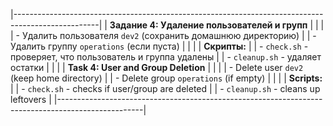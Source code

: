 |---------------------------------------------------------------------------------------------------|
| **Задание 4: Удаление пользователей и групп**                                                    |
|                                                                                                   |
| - Удалить пользователя `dev2` (сохранить домашнюю директорию)                                    |
| - Удалить группу `operations` (если пуста)                                                       |
|                                                                                                   |
| **Скрипты:**                                                                                     |
| - `check.sh` - проверяет, что пользователь и группа удалены                                      |
| - `cleanup.sh` - удаляет остатки                                                                 |
|                                                                                                   |
| **Task 4: User and Group Deletion**                                                              |
|                                                                                                   |
| - Delete user `dev2` (keep home directory)                                                       |
| - Delete group `operations` (if empty)                                                           |
|                                                                                                   |
| **Scripts:**                                                                                     |
| - `check.sh` - checks if user/group are deleted                                                  |
| - `cleanup.sh` - cleans up leftovers                                                             |
|---------------------------------------------------------------------------------------------------|
